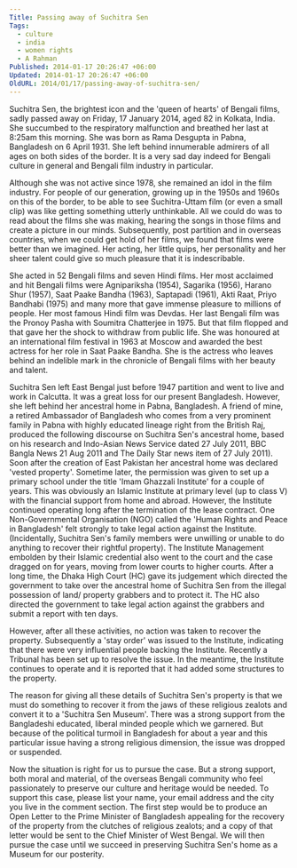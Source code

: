 ```yaml
---
Title: Passing away of Suchitra Sen
Tags:
  - culture
  - india
  - women rights
  - A Rahman
Published: 2014-01-17 20:26:47 +06:00
Updated: 2014-01-17 20:26:47 +06:00
OldURL: 2014/01/17/passing-away-of-suchitra-sen/
---
```



Suchitra Sen, the brightest icon and the 'queen of hearts' of Bengali films, sadly passed away on Friday, 17 January 2014, aged 82 in Kolkata, India. She succumbed to the respiratory malfunction and breathed her last at 8:25am this morning. She was born as Rama Desgupta in Pabna, Bangladesh on 6 April 1931. She left behind innumerable admirers of all ages on both sides of the border. It is a very sad day indeed for Bengali culture in general and Bengali film industry in particular.

Although she was not active since 1978, she remained an idol in the film industry. For people of our generation, growing up in the 1950s and 1960s on this of the border, to be able to see Suchitra-Uttam film (or even a small clip) was like getting something utterly unthinkable. All we could do was to read about the films she was making, hearing the songs in those films and create a picture in our minds. Subsequently, post partition and in overseas countries, when we could get hold of her films, we found that films were better than we imagined. Her acting, her little quips, her personality and her sheer talent could give so much pleasure that it is indescribable. 
   
She acted in 52 Bengali films and seven Hindi films. Her most acclaimed and hit Bengali films were Agnipariksha (1954), Sagarika (1956), Harano Shur (1957), Saat Paake Bandha (1963), Saptapadi (1961), Akti Raat, Priyo Bandhabi (1975) and many more that gave immense pleasure to millions of people. Her most famous Hindi film was Devdas. Her last Bengali film was the Pronoy Pasha with Soumitra Chatterjee in 1975. But that film flopped and that gave her the shock to withdraw from public life. She was honoured at an international film festival in 1963 at Moscow and awarded the best actress for her role in Saat Paake Bandha. She is the actress who leaves behind an indelible mark in the chronicle of Bengali films with her beauty and talent.

	 			 

Suchitra Sen left East Bengal just before 1947 partition and went to live and work in Calcutta. It was a great loss for our present Bangladesh. However, she left behind her ancestral home in Pabna, Bangladesh.
A friend of mine, a retired Ambassador of Bangladesh who comes from a very prominent family in Pabna with highly educated lineage right from the British Raj, produced the following discourse on Suchitra Sen's ancestral home, based on his research and Indo-Asian News Service dated 27 July 2011, BBC Bangla News 21 Aug 2011 and The Daily Star news item of 27 July 2011).
Soon after the creation of East Pakistan her ancestral home was declared 'vested property'. Sometime later, the permission was given to set up a primary school under the title 'Imam Ghazzali Institute' for a couple of years. This was obviously an Islamic Institute at primary level (up to class V) with the financial support from home and abroad. However, the Institute continued operating long after the termination of the lease contract.  One Non-Governmental Organisation (NGO) called the 'Human Rights and Peace in Bangladesh' felt strongly to take legal action against the Institute. (Incidentally, Suchitra Sen's family members were unwilling or unable to do anything to recover their rightful property). The Institute Management embolden by their Islamic credential also went to the court and the case dragged on for years, moving from lower courts to higher courts. After a long time, the Dhaka High Court (HC) gave its judgement which directed the government to take over the ancestral home of Suchitra Sen from the illegal possession of land/ property grabbers and to protect it. The HC also directed the government to take legal action against the grabbers and submit a report with ten days.

However, after all these activities, no action was taken to recover the property. Subsequently a 'stay order' was issued to the Institute, indicating that there were very influential people backing the Institute. Recently a Tribunal has been set up to resolve the issue. In the meantime, the Institute continues to operate and it is reported that it had added some structures to the property. 

The reason for giving all these details of Suchitra Sen's property is that we must do something to recover it from the jaws of these religious zealots and convert it to a 'Suchitra Sen Museum'. There was a strong support from the Bangladeshi educated, liberal minded people which we garnered. But because of the political turmoil in Bangladesh for about a year and this particular issue having a strong religious dimension, the issue was dropped or suspended.

Now the situation is right for us to pursue the case. But a strong support, both moral and material, of the overseas Bengali community who feel passionately to preserve our culture and heritage would be needed. To support this case, please list your name, your email address and the city you live in the comment section. The first step would be to produce an Open Letter to the Prime Minister of Bangladesh appealing for the recovery of the property from the clutches of religious zealots; and a copy of that letter would be sent to the Chief Minister of West Bengal. We will then pursue the case until we succeed in preserving Suchitra Sen's home as a Museum for our posterity.  
